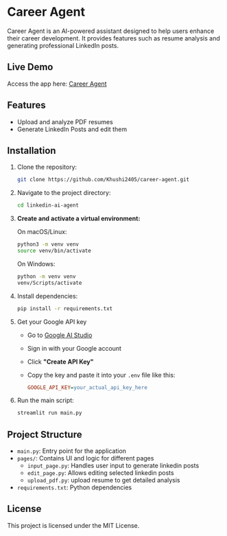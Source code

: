 # Career Agent

Career Agent is an AI-powered assistant designed to help users enhance their career development. It provides features such as resume analysis and generating professional LinkedIn posts.

## Live Demo
Access the app here: [Career Agent](https://personal-career-agent.streamlit.app/upload_pdf)


## Features
- Upload and analyze PDF resumes
- Generate LinkedIn Posts and edit them

## Installation
1. Clone the repository:
   ```sh
   git clone https://github.com/Khushi2405/career-agent.git
   ```
2. Navigate to the project directory:
   ```sh
   cd linkedin-ai-agent
   ```
2. **Create and activate a virtual environment:**

    On macOS/Linux:

    ```bash
    python3 -m venv venv
    source venv/bin/activate
    ```
    On Windows:

    ```bash
    python -m venv venv
    venv/Scripts/activate
    ```

4. Install dependencies:
   ```sh
   pip install -r requirements.txt
   ```
5. Get your Google API key
    - Go to [Google AI Studio](https://makersuite.google.com/app/apikey)  
    - Sign in with your Google account  
    - Click **"Create API Key"**  
    - Copy the key and paste it into your `.env` file like this:

      ```ini
      GOOGLE_API_KEY=your_actual_api_key_here
      ```
6. Run the main script:

    ```bash
    streamlit run main.py

    ```

## Project Structure
- `main.py`: Entry point for the application
- `pages/`: Contains UI and logic for different pages
  - `input_page.py`: Handles user input to generate linkedin posts
  - `edit_page.py`: Allows editing selected linkedin posts
  - `upload_pdf.py`: upload resume to get detailed analysis
- `requirements.txt`: Python dependencies

## License
This project is licensed under the MIT License.
